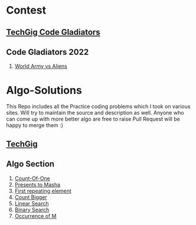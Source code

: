 # Contest

## [TechGig Code Gladiators](https://www.techgig.com/codegladiators/opencontest)

## Code Gladiators 2022
1. [World Army vs Aliens](./src/main/java/com/contest/techgig/y2022/codegladiators-2022.md)

# Algo-Solutions

This Repo includes all the Practice coding problems which I took on various sites. Will try to maintain the source and description as well.
Anyone who can come up with more better algo are free to raise Pull Request will be happy to merge them :)

## [TechGig](https://www.techgig.com)

## Algo Section

1. [Count-Of-One](./src/main/java/com/malay/techgig/algo/Techgig.md#Count-Of-One)
2. [Presents to Masha](./src/main/java/com/malay/techgig/algo/Techgig.md#Presents-to-Masha)
3. [First repeating element](./src/main/java/com/malay/techgig/algo/Techgig.md#First-repeating-element)
4. [Count Bigger](./src/main/java/com/malay/techgig/algo/Techgig.md#Count-Bigger)
5. [Linear Search](./src/main/java/com/malay/techgig/algo/Techgig.md#Linear-Search)
6. [Binary Search](./src/main/java/com/malay/techgig/algo/Techgig.md#Binary-Search)
7. [Occurrence of M](./src/main/java/com/malay/techgig/algo/Techgig.md#Occurrence-of-M)


